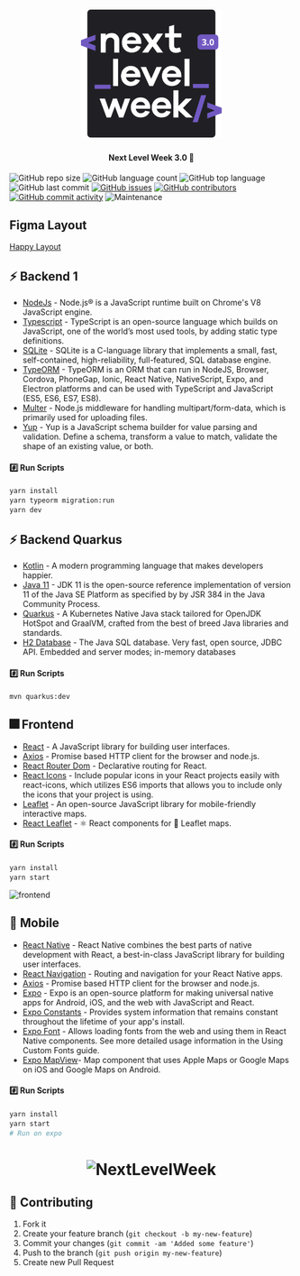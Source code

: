 <h1 align="center">
    <img alt="NextLevelWeek" title="#NextLevelWeek" src=".github/nlw.svg" width="250px" />
</h1>

<h4 align="center"> 
	Next Level Week 3.0 🚀
</h4>

![GitHub repo size](https://img.shields.io/github/repo-size/tacsio/nlw3?color=%237159c1)
![GitHub language count](https://img.shields.io/github/languages/count/tacsio/nlw3?color=%237159c1)
![GitHub top language](https://img.shields.io/github/languages/top/tacsio/nlw3?color=%237159c1)
![GitHub last commit](https://img.shields.io/github/last-commit/tacsio/nlw3?color=%237159c1)
[![GitHub issues](https://img.shields.io/github/issues-raw/tacsio/nlw3?color=%237159c1)](https://github.com/tacsio/nlw3/issues)
[![GitHub contributors](https://img.shields.io/github/contributors/tacsio/nlw3?color=%237159c1)](https://github.com/tacsio/nlw3/graphs/contributors)
[![GitHub commit activity](https://img.shields.io/github/commit-activity/w/tacsio/nlw3?color=%237159c1)](https://github.com/tacsio/nlw3/graphs/commit-activity)
![Maintenance](https://img.shields.io/maintenance/yes/2020?color=%237159c1)

## Figma Layout

[Happy Layout](https://www.notion.so/Layout-Happy-OmniStack-faac4d4d638343fe8bab627125a7557c)

## :zap: Backend 1

- [NodeJs][nodejs] - Node.js® is a JavaScript runtime built on Chrome's V8 JavaScript engine.
- [Typescript][typescript] - TypeScript is an open-source language which builds on JavaScript, one of the world’s most used tools, by adding static type definitions.
- [SQLite][sqlite] - SQLite is a C-language library that implements a small, fast, self-contained, high-reliability, full-featured, SQL database engine.
- [TypeORM][typeorm] - TypeORM is an ORM that can run in NodeJS, Browser, Cordova, PhoneGap, Ionic, React Native, NativeScript, Expo, and Electron platforms and can be used with TypeScript and JavaScript (ES5, ES6, ES7, ES8).
- [Multer][multer] - Node.js middleware for handling multipart/form-data, which is primarily used for uploading files.
- [Yup][yup] - Yup is a JavaScript schema builder for value parsing and validation. Define a schema, transform a value to match, validate the shape of an existing value, or both.

#### :hash: Run Scripts

```bash
yarn install
yarn typeorm migration:run
yarn dev
```

## :zap: Backend Quarkus
- [Kotlin][kotlin] - A modern programming language that makes developers happier.
- [Java 11][java11] - JDK 11 is the open-source reference implementation of version 11 of the Java SE Platform as specified by by JSR 384 in the Java Community Process.
- [Quarkus][quarkus] - A Kubernetes Native Java stack tailored for OpenJDK HotSpot and GraalVM, crafted from the best of breed Java libraries and standards.
- [H2 Database][h2] - The Java SQL database. Very fast, open source, JDBC API. Embedded and server modes; in-memory databases

#### :hash: Run Scripts

```bash
mvn quarkus:dev
```

## :fireworks: Frontend

- [React][reactjs] - A JavaScript library for building user interfaces.
- [Axios][axios] - Promise based HTTP client for the browser and node.js.
- [React Router Dom][react-router-dom] - Declarative routing for React.
- [React Icons][react-icons] - Include popular icons in your React projects easily with react-icons, which utilizes ES6 imports that allows you to include only the icons that your project is using.
- [Leaflet][leaflet] - An open-source JavaScript library for mobile-friendly interactive maps.
- [React Leaflet][react-leaflet] - ⚛️ React components for 🍃 Leaflet maps.

#### :hash: Run Scripts

```bash
yarn install
yarn start
```

![frontend](.github/web.gif)

## :iphone: Mobile

- [React Native][reactnative] - React Native combines the best parts of native development with React, a best-in-class JavaScript library for building user interfaces.
- [React Navigation](https://reactnavigation.org/) - Routing and navigation for your React Native apps.
- [Axios][axios] - Promise based HTTP client for the browser and node.js.
- [Expo][expo] - Expo is an open-source platform for making universal native apps for Android, iOS, and the web with JavaScript and React.
- [Expo Constants][expo-constants] - Provides system information that remains constant throughout the lifetime of your app's install.
- [Expo Font][expo-font] - Allows loading fonts from the web and using them in React Native components. See more detailed usage information in the Using Custom Fonts guide.
- [Expo MapView][expo-mapview]-  Map component that uses Apple Maps or Google Maps on iOS and Google Maps on Android.

#### :hash: Run Scripts

```bash
yarn install
yarn start
# Run on expo
```

<h1 align="center">
    <img alt="NextLevelWeek" title="#NextLevelWeek" src=".github/mobile.png" width="250px" />
</h1>

## :bullettrain_side: Contributing

1. Fork it
2. Create your feature branch (`git checkout -b my-new-feature`)
3. Commit your changes (`git commit -am 'Added some feature'`)
4. Push to the branch (`git push origin my-new-feature`)
5. Create new Pull Request

[rocketseat]: https://github.com/rocketseat
[nodejs]: https://nodejs.org
[java11]: https://openjdk.java.net/projects/jdk/11/
[kotlin]: https://kotlinlang.org/
[typescript]: https://www.typescriptlang.org/
[reactjs]: https://reactjs.org/
[reactnative]: https://reactnative.dev/
[quarkus]: http://quarkus.io/
[axios]: https://github.com/axios/axios
[expo]: https://expo.io/
[expo-constants]: https://docs.expo.io/versions/latest/sdk/constants/
[expo-font]: https://docs.expo.io/versions/latest/sdk/font/
[expo-mapview]: https://docs.expo.io/versions/latest/sdk/map-view/
[expo-location]: https://docs.expo.io/versions/latest/sdk/location/
[multer]: https://github.com/expressjs/multer
[celebrate]: https://github.com/arb/celebrate
[yup]: https://github.com/jquense/yup
[knex]: http://knexjs.org/
[react-router-dom]: https://github.com/ReactTraining/react-router#readme
[react-icons]: https://react-icons.github.io/react-icons/
[react-dropzone]: https://react-dropzone.js.org/
[leaflet]: https://leafletjs.com/
[typeorm]: https://typeorm.io/#/
[react-leaflet]: https://react-leaflet.js.org/
[h2]: http://www.h2database.com/html/main.html
[sqlite]: https://www.sqlite.org/index.html
